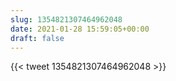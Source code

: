 ```yaml
---
slug: 1354821307464962048
date: 2021-01-28 15:59:05+00:00
draft: false
---
```


{{< tweet 1354821307464962048 >}}
